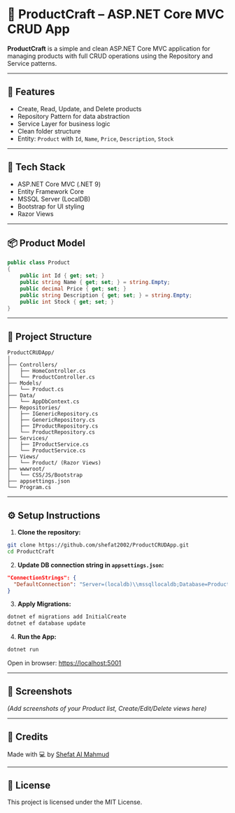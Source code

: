 ﻿
# 🛒 ProductCraft – ASP.NET Core MVC CRUD App

**ProductCraft** is a simple and clean ASP.NET Core MVC application for managing products with full CRUD operations using the Repository and Service patterns.

---

## 🚀 Features

- Create, Read, Update, and Delete products
- Repository Pattern for data abstraction
- Service Layer for business logic
- Clean folder structure
- Entity: `Product` with `Id`, `Name`, `Price`, `Description`, `Stock`

---

## 🧱 Tech Stack

- ASP.NET Core MVC (.NET 9)
- Entity Framework Core
- MSSQL Server (LocalDB)
- Bootstrap for UI styling
- Razor Views

---

## 📦 Product Model

```csharp
public class Product
{
    public int Id { get; set; }
    public string Name { get; set; } = string.Empty;
    public decimal Price { get; set; }
    public string Description { get; set; } = string.Empty;
    public int Stock { get; set; }
}
```

---

## 🧰 Project Structure

```
ProductCRUDApp/
│
├── Controllers/
│   ├── HomeController.cs
│   └── ProductController.cs
├── Models/
│   └── Product.cs
├── Data/
│   └── AppDbContext.cs
├── Repositories/
│   ├── IGenericRepository.cs
│   ├── GenericRepository.cs
│   ├── IProductRepository.cs
│   └── ProductRepository.cs
├── Services/
│   ├── IProductService.cs
│   └── ProductService.cs
├── Views/
│   └── Product/ (Razor Views)
├── wwwroot/
│   └── CSS/JS/Bootstrap
├── appsettings.json
└── Program.cs
```

---

## ⚙️ Setup Instructions

1. **Clone the repository:**

```bash
git clone https://github.com/shefat2002/ProductCRUDApp.git
cd ProductCraft
```

2. **Update DB connection string in `appsettings.json`:**

```json
"ConnectionStrings": {
  "DefaultConnection": "Server=(localdb)\\mssqllocaldb;Database=ProductCRUD;Trusted_Connection=True;"
}
```

3. **Apply Migrations:**

```bash
dotnet ef migrations add InitialCreate
dotnet ef database update
```

4. **Run the App:**

```bash
dotnet run
```

Open in browser: [https://localhost:5001](https://localhost:5001)

---

## 📸 Screenshots

*(Add screenshots of your Product list, Create/Edit/Delete views here)*

---

## 🙌 Credits

Made with 💻 by [Shefat Al Mahmud](https://github.com/shefat2002/)

---

## 📄 License

This project is licensed under the MIT License.
